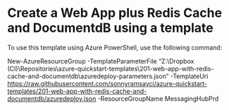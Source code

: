 # Create a Web App plus Redis Cache and DocumentdB using a template

To use this template using Azure PowerShell, use the following command:

New-AzureResourceGroup -TemplateParameterFile “Z:\Dropbox (CI)\Repositories\azure-quickstart-templates\201-web-app-with-redis-cache-and-documentdb\azuredeploy-parameters.json” -TemplateUri https://raw.githubusercontent.com/sonnyramsayci/azure-quickstart-templates/201-web-app-with-redis-cache-and-documentdb/azuredeploy.json -ResourceGroupName MessagingHubPrd

